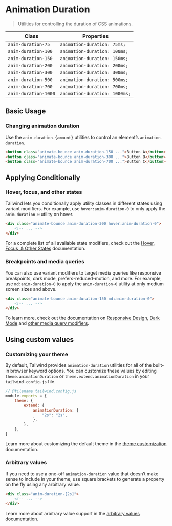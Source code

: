 # Animation Duration

> Utilities for controlling the duration of CSS animations.

| Class                | Properties                    |
| -------------------- | ----------------------------- |
| `anim-duration-75`   | `animation-duration: 75ms;`   |
| `anim-duration-100`  | `animation-duration: 100ms;`  |
| `anim-duration-150`  | `animation-duration: 150ms;`  |
| `anim-duration-200`  | `animation-duration: 200ms;`  |
| `anim-duration-300`  | `animation-duration: 300ms;`  |
| `anim-duration-500`  | `animation-duration: 500ms;`  |
| `anim-duration-700`  | `animation-duration: 700ms;`  |
| `anim-duration-1000` | `animation-duration: 1000ms;` |

## Basic Usage

### Changing animation duration

Use the `anim-duration-{amount}` utilities to control an element’s `animation-duration`.

```html
<button class="animate-bounce anim-duration-150 ...">Button A</button>
<button class="animate-bounce anim-duration-300 ...">Button B</button>
<button class="animate-bounce anim-duration-700 ...">Button C</button>
```

## Applying Conditionally

### Hover, focus, and other states

Tailwind lets you conditionally apply utility classes in different states using variant modifiers. For example, use `hover:anim-duration-0` to only apply the `anim-duration-0` utility on hover.

```html
<div class="animate-bounce anim-duration-300 hover:anim-duration-0">
	<!-- ... -->
</div>
```

For a complete list of all available state modifiers, check out the [Hover, Focus, & Other States](https://tailwindcss.com/docs/hover-focus-and-other-states) documentation.

### Breakpoints and media queries

You can also use variant modifiers to target media queries like responsive breakpoints, dark mode, prefers-reduced-motion, and more. For example, use `md:anim-duration-0` to apply the `anim-duration-0` utility at only medium screen sizes and above.

```html
<div class="animate-bounce anim-duration-150 md:anim-duration-0">
	<!-- ... -->
</div>
```

To learn more, check out the documentation on [Responsive Design](https://tailwindcss.com/docs/responsive-design), [Dark Mode](https://tailwindcss.com/docs/dark-mode) and [other media query modifiers](https://tailwindcss.com/docs/hover-focus-and-other-states#media-queries).

## Using custom values

### Customizing your theme

By default, Tailwind provides `animation-duration` utilities for all of the built-in browser keyword options. You can customize these values by editing `theme.animationDuration` or `theme.extend.animationDuration` in your `tailwind.config.js` file.

```js
// @filename tailwind.config.js
module.exports = {
	theme: {
		extend: {
			animationDuration: {
				"2s": "2s",
			},
		},
	},
}
```

Learn more about customizing the default theme in the [theme customization](https://tailwindcss.com/docs/theme#customizing-the-default-theme) documentation.

### Arbitrary values

If you need to use a one-off `animation-duration` value that doesn’t make sense to include in your theme, use square brackets to generate a property on the fly using any arbitrary value.

```html
<div class="anim-duration-[2s]">
	<!-- ... -->
</div>
```

Learn more about arbitrary value support in the [arbitrary values](https://tailwindcss.com/docs/adding-custom-styles#using-arbitrary-values) documentation.
